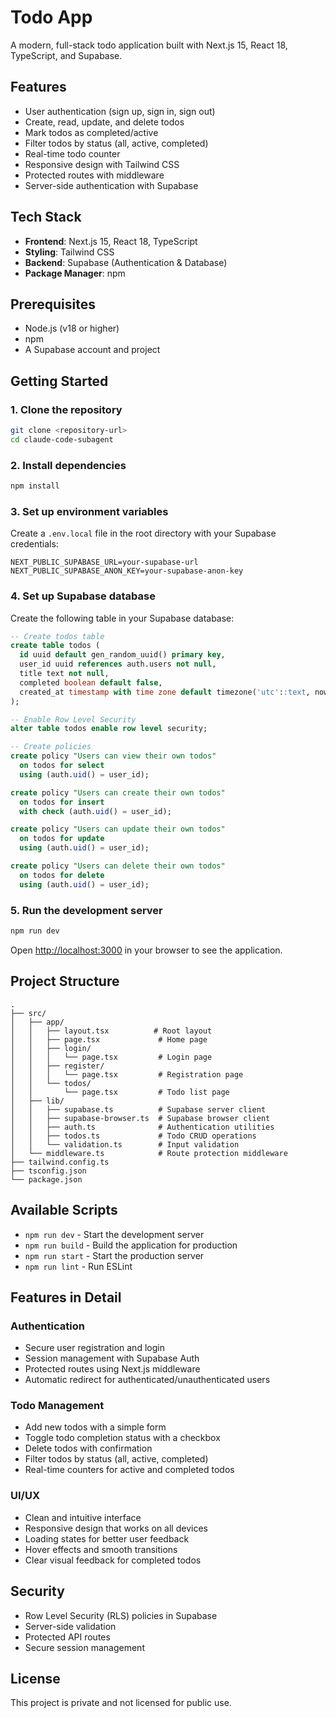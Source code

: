 # Todo App

A modern, full-stack todo application built with Next.js 15, React 18, TypeScript, and Supabase.

## Features

- User authentication (sign up, sign in, sign out)
- Create, read, update, and delete todos
- Mark todos as completed/active
- Filter todos by status (all, active, completed)
- Real-time todo counter
- Responsive design with Tailwind CSS
- Protected routes with middleware
- Server-side authentication with Supabase

## Tech Stack

- **Frontend**: Next.js 15, React 18, TypeScript
- **Styling**: Tailwind CSS
- **Backend**: Supabase (Authentication & Database)
- **Package Manager**: npm

## Prerequisites

- Node.js (v18 or higher)
- npm
- A Supabase account and project

## Getting Started

### 1. Clone the repository

```bash
git clone <repository-url>
cd claude-code-subagent
```

### 2. Install dependencies

```bash
npm install
```

### 3. Set up environment variables

Create a `.env.local` file in the root directory with your Supabase credentials:

```env
NEXT_PUBLIC_SUPABASE_URL=your-supabase-url
NEXT_PUBLIC_SUPABASE_ANON_KEY=your-supabase-anon-key
```

### 4. Set up Supabase database

Create the following table in your Supabase database:

```sql
-- Create todos table
create table todos (
  id uuid default gen_random_uuid() primary key,
  user_id uuid references auth.users not null,
  title text not null,
  completed boolean default false,
  created_at timestamp with time zone default timezone('utc'::text, now()) not null
);

-- Enable Row Level Security
alter table todos enable row level security;

-- Create policies
create policy "Users can view their own todos"
  on todos for select
  using (auth.uid() = user_id);

create policy "Users can create their own todos"
  on todos for insert
  with check (auth.uid() = user_id);

create policy "Users can update their own todos"
  on todos for update
  using (auth.uid() = user_id);

create policy "Users can delete their own todos"
  on todos for delete
  using (auth.uid() = user_id);
```

### 5. Run the development server

```bash
npm run dev
```

Open [http://localhost:3000](http://localhost:3000) in your browser to see the application.

## Project Structure

```
.
├── src/
│   ├── app/
│   │   ├── layout.tsx          # Root layout
│   │   ├── page.tsx             # Home page
│   │   ├── login/
│   │   │   └── page.tsx         # Login page
│   │   ├── register/
│   │   │   └── page.tsx         # Registration page
│   │   └── todos/
│   │       └── page.tsx         # Todo list page
│   ├── lib/
│   │   ├── supabase.ts          # Supabase server client
│   │   ├── supabase-browser.ts  # Supabase browser client
│   │   ├── auth.ts              # Authentication utilities
│   │   ├── todos.ts             # Todo CRUD operations
│   │   └── validation.ts        # Input validation
│   └── middleware.ts            # Route protection middleware
├── tailwind.config.ts
├── tsconfig.json
└── package.json
```

## Available Scripts

- `npm run dev` - Start the development server
- `npm run build` - Build the application for production
- `npm run start` - Start the production server
- `npm run lint` - Run ESLint

## Features in Detail

### Authentication

- Secure user registration and login
- Session management with Supabase Auth
- Protected routes using Next.js middleware
- Automatic redirect for authenticated/unauthenticated users

### Todo Management

- Add new todos with a simple form
- Toggle todo completion status with a checkbox
- Delete todos with confirmation
- Filter todos by status (all, active, completed)
- Real-time counters for active and completed todos

### UI/UX

- Clean and intuitive interface
- Responsive design that works on all devices
- Loading states for better user feedback
- Hover effects and smooth transitions
- Clear visual feedback for completed todos

## Security

- Row Level Security (RLS) policies in Supabase
- Server-side validation
- Protected API routes
- Secure session management

## License

This project is private and not licensed for public use.
